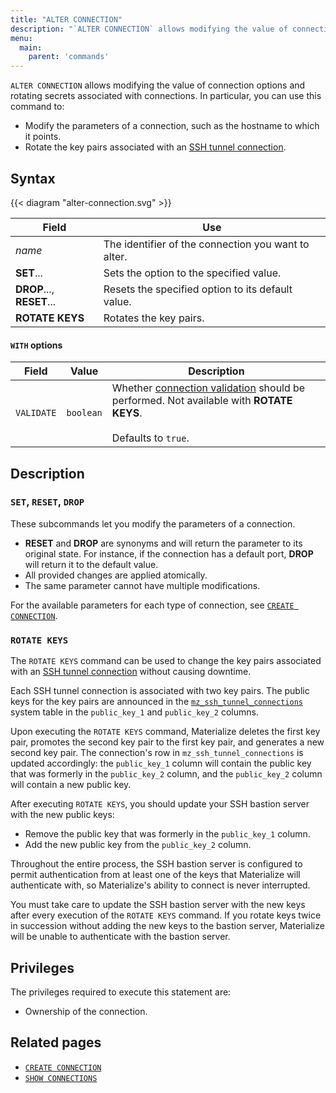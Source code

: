 ```yaml
---
title: "ALTER CONNECTION"
description: "`ALTER CONNECTION` allows modifying the value of connection options and rotating secrets associated with connections"
menu:
  main:
    parent: 'commands'
---
```


`ALTER CONNECTION` allows modifying the value of connection options and rotating
secrets associated with connections. In particular, you can use this command
to:

-   Modify the parameters of a connection, such as the hostname to which it
    points.
-   Rotate the key pairs associated with an [SSH tunnel connection].

## Syntax

{{< diagram "alter-connection.svg" >}}

| Field                     | Use                                                 |
| ------------------------- | --------------------------------------------------- |
| _name_                    | The identifier of the connection you want to alter. |
| **SET**...                | Sets the option to the specified value.             |
| **DROP**..., **RESET**... | Resets the specified option to its default value.   |
| **ROTATE KEYS**           | Rotates the key pairs.                              |

#### `WITH` options

| Field      | Value     | Description                                                                                                                                                       |
| ---------- | --------- | ----------------------------------------------------------------------------------------------------------------------------------------------------------------- |
| `VALIDATE` | `boolean` | Whether [connection validation](/sql/create-connection#connection-validation) should be performed. Not available with **ROTATE KEYS**.<br><br>Defaults to `true`. |

## Description

### `SET`, `RESET`, `DROP`

These subcommands let you modify the parameters of a connection.

* **RESET** and **DROP** are synonyms and will return the parameter to its
    original state. For instance, if the connection has a default port, **DROP**
    will return it to the default value.
* All provided changes are applied atomically.
* The same parameter cannot have multiple modifications.

For the available parameters for each type of connection, see [`CREATE
CONNECTION`](/sql/create-connection).

### `ROTATE KEYS`

The `ROTATE KEYS` command can be used to change the key pairs associated with
an [SSH tunnel connection] without causing downtime.

Each SSH tunnel connection is associated with two key pairs. The public keys
for the key pairs are announced in the [`mz_ssh_tunnel_connections`]
system table in the `public_key_1` and `public_key_2` columns.

Upon executing the `ROTATE KEYS` command, Materialize deletes the first key
pair, promotes the second key pair to the first key pair, and generates a new
second key pair. The connection's row in `mz_ssh_tunnel_connections` is updated
accordingly: the `public_key_1` column will contain the public key that was
formerly in the `public_key_2` column, and the `public_key_2` column will contain
a new public key.

After executing `ROTATE KEYS`, you should update your SSH bastion server with
the new public keys:

* Remove the public key that was formerly in the `public_key_1` column.
* Add the new public key from the `public_key_2` column.

Throughout the entire process, the SSH bastion server is configured to permit
authentication from at least one of the keys that Materialize will authenticate
with, so Materialize's ability to connect is never interrupted.

You must take care to update the SSH bastion server with the new keys after
every execution of the `ROTATE KEYS` command. If you rotate keys twice in
succession without adding the new keys to the bastion server, Materialize will
be unable to authenticate with the bastion server.

## Privileges

The privileges required to execute this statement are:

-   Ownership of the connection.

## Related pages

-   [`CREATE CONNECTION`](/sql/create-connection/)
-   [`SHOW CONNECTIONS`](/sql/show-connections)

[SSH tunnel connection]: /sql/create-connection/#ssh-tunnel
[`mz_ssh_tunnel_connections`]: /sql/system-catalog/mz_catalog/#mz_ssh_tunnel_connections
